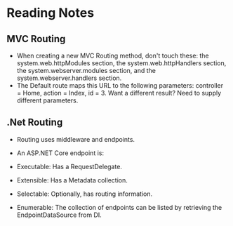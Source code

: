 # Reading Notes

## MVC Routing

* When creating a new MVC Routing method, don't touch these: the system.web.httpModules section, the system.web.httpHandlers section, the system.webserver.modules section, and the system.webserver.handlers section.
* The Default route maps this URL to the following parameters: controller = Home, action = Index, id = 3. Want a different result? Need to supply different parameters. 

## .Net Routing

* Routing uses middleware and endpoints. 
* An ASP.NET Core endpoint is:

* Executable: Has a RequestDelegate.
* Extensible: Has a Metadata collection.
* Selectable: Optionally, has routing information.
* Enumerable: The collection of endpoints can be listed by retrieving the EndpointDataSource from DI.